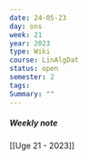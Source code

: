 ```yaml
---
date: 24-05-23
day: ons
week: 21
year: 2023
type: Wiki
course: LinAlgDat
status: open
semester: 2
tags:
Summary: ""
---
```

##### Weekly note
[[Uge 21 - 2023]]

# 
